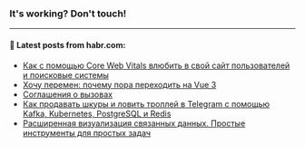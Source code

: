 ### It's working? Don't touch!

---
<!--
#### 🛠️ Technical stack:

![C++](https://img.shields.io/badge/C++-informational?logo=c%2B%2B&style=flat&logoColor=white&color=9C033A)
![Java](https://img.shields.io/badge/Java-informational?logo=java&style=flat&logoColor=white&color=007396)
![Kotlin](https://img.shields.io/badge/Kotlin-informational?logo=Kotlin&style=flat&logoColor=white&color=0095D5)
![JS](https://img.shields.io/badge/JS-informational?logo=javaScript&style=flat&logoColor=black&color=F7Df1E) <br>
![HTML5](https://img.shields.io/badge/HTML5-informational?logo=html5&style=flat&logoColor=white&color=E34F26)
![CSS3](https://img.shields.io/badge/CSS3-informational?logo=css3&style=flat&logoColor=white&color=157286)
![Sass](https://img.shields.io/badge/Saas-informational?logo=sass&style=flat&logoColor=white&color=hotpink)
![PHP](https://img.shields.io/badge/PHP-informational?logo=php&style=flat&logoColor=white&color=777BB4) <br>
![WebPAck](https://img.shields.io/badge/WebPack-informational?logo=webPack&style=flat&logoColor=white&color=FF6F00)
![Bootstrap](https://img.shields.io/badge/Bootstrap-informational?logo=Bootstrap&style=flat&logoColor=white&color=7952B3)
![MySQL](https://img.shields.io/badge/MySQL-informational?logo=MySQL&style=flat&logoColor=white&color=00f) <br>
![NodeJS](https://img.shields.io/badge/NodeJS-informational?logo=node.js&style=flat&logoColor=white&color=43853D)
![Spring](https://img.shields.io/badge/Spring-informational?logo=Spring&style=flat&logoColor=white&color=0A9EDC)
![Angular](https://img.shields.io/badge/Vue-informational?logo=vue.js&style=flat&logoColor=white&color=red)
![Git](https://img.shields.io/badge/Git-informational?logo=git&style=flat&logoColor=white&color=darkorange)

___
-->

#### 💬 Latest posts from habr.com:

<!-- BLOG-POST-LIST:START -->
- [Как с помощью Core Web Vitals влюбить в свой сайт пользователей и поисковые системы](https://habr.com/ru/post/675818/?utm_source=habrahabr&utm_medium=rss&utm_campaign=675818)
- [Хочу перемен: почему пора переходить на Vue 3](https://habr.com/ru/post/675692/?utm_source=habrahabr&utm_medium=rss&utm_campaign=675692)
- [Соглашения о вызовах](https://habr.com/ru/post/675774/?utm_source=habrahabr&utm_medium=rss&utm_campaign=675774)
- [Как продавать шкуры и ловить троллей в Telegram с помощью Kafka, Kubernetes, PostgreSQL и Redis](https://habr.com/ru/post/675792/?utm_source=habrahabr&utm_medium=rss&utm_campaign=675792)
- [Расширенная визуализация связанных данных. Простые инструменты для простых задач](https://habr.com/ru/post/675780/?utm_source=habrahabr&utm_medium=rss&utm_campaign=675780)
<!-- BLOG-POST-LIST:END -->
